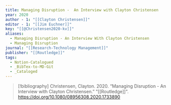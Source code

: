 ```yaml
---
title: Managing Disruption -  An Interview with Clayton Christensen
year: 2020
author - 1: "[[Clayton Christensen]]"
editor - 1: "[[Jim Euchner]]"
key: "[[@Christensen2020-kv]]"
aliases:
  - Managing Disruption - An Interview With Clayton Christensen
  - Managing Disruption
journal: "[[Research-Technology Management]]"
publisher: "[[Routledge]]"
tags:
  - Notion-Catalogued
  - _BibTex-to-MD-Git
  - _Cataloged
---
```


> [!bibliography]
> Christensen, Clayton. 2020. “Managing Disruption -  An Interview with Clayton Christensen.” "[[Routledge]]". https://doi.org/10.1080/08956308.2020.1733890